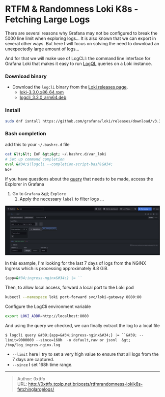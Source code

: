 # RTFM &amp; Randomness Loki K8s - Fetching Large Logs


There are several reasons why Grafana may not be configured to break the 5000 line limit when exploring logs... It is also known that we can export in several other ways. But here I will focus on solving the need to download an unexpectedly large amount of logs...

And for that we will make use of LogCLI: the command line interface for Grafana Loki that makes it easy to run [LogQL](https://grafana.com/docs/loki/latest/query/) queries on a Loki instance.

### Download binary

- Download the `logcli` binary from the [Loki releases page](https://github.com/grafana/loki/releases).
  - [loki-3.3.0.x86_64.rpm](https://github.com/grafana/loki/releases/download/v3.3.0/loki-3.3.0.x86_64.rpm)
  - [logcli_3.3.0_arm64.deb](https://github.com/grafana/loki/releases/download/v3.3.0/logcli_3.3.0_arm64.deb)

### Install

``` bash
sudo dnf isntall https://github.com/grafana/loki/releases/download/v3.3.0/logcli-3.3.0.x86_64.rpm
```

### Bash completion

add this to your `~/.bashrc.d` file

``` bash
cat &lt;&lt; EoF &gt;&gt; ~/.bashrc.d/var_loki
# Set up command completion
eval &#34;$(logcli --completion-script-bash)&#34;
EoF
```

If you have questions about the [query](https://grafana.com/docs/loki/latest/query/) that needs to be made, access the Explorer in Grafana

1.  Go to `Grafana` \&gt; `Explore`
    1.  Apply the necessary `label` to filter logs ...

![architecture](/images/Loki/lokifetching.png)

In this example, I&#39;m looking for the last 7 days of logs from the NGINX Ingress which is processing approximately 8.8 GiB.

``` bash
{app=&#34;ingress-nginx&#34;} |= ``
```

Then, to allow local access, forward a local port to the Loki pod

``` bash
kubectl --namespace loki port-forward svc/loki-gateway 8080:80
```

Configure the LogCli environment variable

``` bash
export LOKI_ADDR=http://localhost:8080
```

And using the query we checked, we can finally extract the log to a local file

``` bahs
$ logcli query &#39;{app=&#34;ingress-nginx&#34;} |= ``&#39; --limit=9000000 --since=168h  -o default,raw or jsonl  &gt; /tmp/log_ingres-nginx.log
```

- `--limit` here I try to set a very high value to ensure that all logs from the 7 days are captured.
- `--since` I set 168h time range.




---

> Author: 0xttfx  
> URL: http://0xttfx.tcpip.net.br/posts/rtfmrandomness-lokik8s-fetchinglargelogs/  

